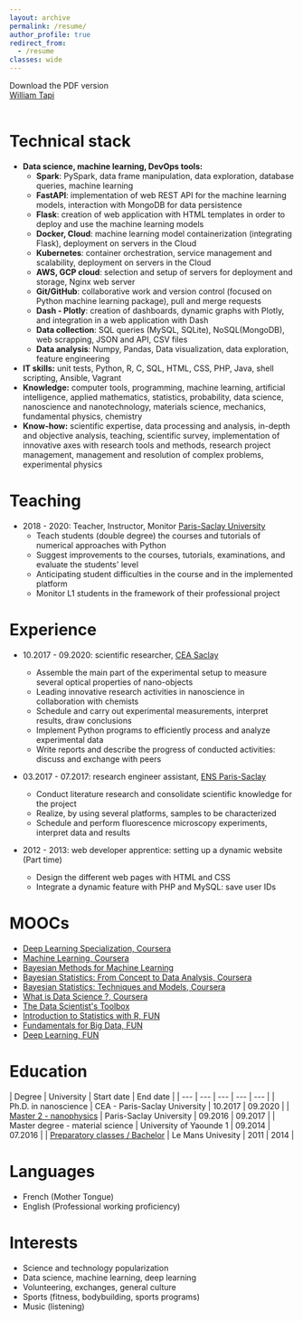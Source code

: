 ```yaml
---
layout: archive
permalink: /resume/
author_profile: true
redirect_from:
  - /resume
classes: wide
---
```


<style>
.button {
  display: inline-block;
  padding: 15px 25px;
  font-size: 24px;
  cursor: pointer;
  text-align: center;
  text-decoration: none;
  outline: none;
  color: #fff;
  background-color: #7187bd;
  border: none;
  border-radius: 15px;
  box-shadow: 0 9px #999;
}

.button:hover {background-color: #7187bd}

.button:active {
  background-color: #7187bd;
  box-shadow: 0 5px #666;
  transform: translateY(4px);
}
</style

<button class="button" onclick="location.href='https://will007-max.github.io/assets/images/CV_MF.pdf'" type="button">Download the PDF version</button>

<script type="text/javascript" src="https://platform.linkedin.com/badges/js/profile.js" async defer></script>

<div class="LI-profile-badge"  data-version="v1" data-size="medium" data-locale="fr_FR" data-type="horizontal" data-theme="light"><a class="LI-simple-link" href='https://www.linkedin.com/in/william-b-djampa-tapi-a2a17b110/'>William Tapi</a></div>

<br>

# Technical stack

- **Data science, machine learning, DevOps tools:**
  - **Spark**: PySpark, data frame manipulation, data exploration, database queries, machine learning
  - **FastAPI**: implementation of web REST API for the machine learning models, interaction with MongoDB for data persistence
  - **Flask**: creation of web application with HTML templates in order to deploy and use the machine learning models
  - **Docker, Cloud**: machine learning model containerization (integrating Flask), deployment on servers in the Cloud
  - **Kubernetes**: container orchestration, service management and scalability, deployment on servers in the Cloud
  - **AWS, GCP cloud**: selection and setup of servers for deployment and storage, Nginx web server
  - **Git/GitHub**: collaborative work and version control (focused on Python machine learning package), pull and merge requests
  - **Dash - Plotly**: creation of dashboards, dynamic graphs with Plotly, and integration in a web application with Dash
  - **Data collection**: SQL queries (MySQL, SQLite), NoSQL(MongoDB), web scrapping, JSON and API, CSV files
  - **Data analysis**: Numpy, Pandas, Data visualization, data exploration, feature engineering
- **IT skills:** unit tests, Python, R, C, SQL, HTML, CSS, PHP, Java, shell scripting, Ansible, Vagrant
- **Knowledge:** computer tools, programming, machine learning, artificial intelligence, applied mathematics, statistics, probability, data science, nanoscience and nanotechnology, materials science, mechanics, fundamental physics, chemistry
- **Know-how:** scientific expertise, data processing and analysis, in-depth and objective analysis, teaching, scientific survey, implementation of innovative axes with research tools and methods, research project management, management and resolution of complex problems, experimental physics

# Teaching

- 2018 - 2020: Teacher, Instructor, Monitor [Paris-Saclay University](www.universite-paris-saclay.fr)
  - Teach students (double degree) the courses and tutorials of numerical approaches with Python
  - Suggest improvements to the courses, tutorials, examinations, and evaluate the students' level
  - Anticipating student difficulties in the course and in the implemented platform
  - Monitor L1 students in the framework of their professional project


# Experience

- 10.2017 - 09.2020: scientific researcher, [CEA Saclay](http://iramis.cea.fr/spec/LEPO/)
  - Assemble the main part of the experimental setup to measure several optical properties of nano-objects
  - Leading innovative research activities in nanoscience in collaboration with chemists
  - Schedule and carry out experimental measurements, interpret results, draw conclusions
  - Implement Python programs to efficiently process and analyze experimental data
  - Write reports and describe the progress of conducted activities: discuss and exchange with peers

- 03.2017 - 07.2017: research engineer assistant, [ENS Paris-Saclay](https://ens-paris-saclay.fr)
  - Conduct literature research and consolidate scientific knowledge for the project
  - Realize, by using several platforms, samples to be characterized
  - Schedule and perform fluorescence microscopy experiments, interpret data and results

- 2012 - 2013: web developer apprentice: setting up a dynamic website (Part time)
  - Design the different web pages with HTML and CSS
  - Integrate a dynamic feature with PHP and MySQL: save user IDs


# MOOCs

- [Deep Learning Specialization, Coursera](https://www.coursera.org/account/accomplishments/specialization/F7KBTVAVUYN7)
- [Machine Learning, Coursera](https://www.coursera.org/account/accomplishments/verify/3QT9RTQ9TBHR)
- [Bayesian Methods for Machine Learning](https://www.coursera.org/account/accomplishments/verify/NZMJDBSXG9WB)
- [Bayesian Statistics: From Concept to Data Analysis, Coursera](https://www.coursera.org/account/accomplishments/verify/FGYGUABEEWTC)
- [Bayesian Statistics: Techniques and Models, Coursera](https://www.coursera.org/account/accomplishments/verify/C4BBQ63X5MD9)
- [What is Data Science ?, Coursera](https://www.coursera.org/account/accomplishments/verify/FLGGCVRB36UV)
- [The Data Scientist's Toolbox](https://www.coursera.org/account/accomplishments/verify/HTG6URM66FPJ)
- [Introduction to Statistics with R, FUN](https://www.fun-mooc.fr/media/attestations/attestation_suivi_course-v1:ParisSaclay+71007+session14_504d8da6cac2ff1d2b433062bb6476a0.pdf)
- [Fundamentals for Big Data, FUN](https://www.fun-mooc.fr/media/attestations/attestation_suivi_course-v1:MinesTelecom+04006+session10_b8dbe3019f5b7e0c7068ca5a32bc581e.pdf)
- [Deep Learning, FUN](https://www.fun-mooc.fr/media/attestations/attestation_suivi_course-v1:CNAM+01031+session02_2459390e9216a4f213eb9283640448c9.pdf)

# Education

| Degree | University | Start date | End date |
| --- | --- | --- | --- | --- |
| Ph.D. in nanoscience | CEA - Paris-Saclay University | 10.2017 | 09.2020 |
| [Master 2 - nanophysics](http://www.nanosciences.universite-paris-saclay.fr/master-nanosciences-u-psud.jimdofree.com/index.html) | Paris-Saclay University | 09.2016 | 09.2017 |
| Master degree - material science | University of Yaounde 1 | 09.2014 | 07.2016 |
| [Preparatory classes / Bachelor](http://sciences.univ-lemans.fr/) | Le Mans Univesity | 2011 | 2014 |


# Languages

- French (Mother Tongue)
- English (Professional working proficiency)

# Interests

- Science and technology popularization
- Data science, machine learning, deep learning
- Volunteering, exchanges, general culture
- Sports (fitness, bodybuilding, sports programs)
- Music (listening)

